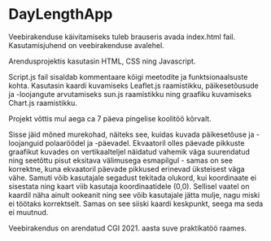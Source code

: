 # DayLengthApp

Veebirakenduse käivitamiseks tuleb brauseris avada index.html fail.
Kasutamisjuhend on veebirakenduse avalehel.

Arendusprojektis kasutasin HTML, CSS ning Javascript.

Script.js fail sisaldab kommentaare kõigi meetodite ja funktsionaalsuste kohta.
Kasutasin kaardi kuvamiseks Leaflet.js raamistikku, päikesetõusude ja -loojangute arvutamiseks sun.js raamistikku ning graafiku kuvamiseks Chart.js raamistikku.

Projekt võttis mul aega ca 7 päeva pingelise koolitöö kõrvalt. 

Sisse jäid mõned murekohad, näiteks see, kuidas kuvada päikesetõuse ja -loojanguid polaaröödel ja -päevadel. Ekvaatoril olles 
päevade pikkuste graafikut kuvades on vertikaalteljel näidatud vahemik väga suurendatud ning seetõttu pisut eksitava välimusega esmapilgul - samas on see korrektne,
kuna ekvaatoril päevade pikkused erinevad üksteisest väga vähe. Samuti võib kasutajale segadust tekitada olukord, kui koordinaate ei sisestata ning kaart viib kasutaja 
koordinaatidele (0,0). Sellisel vaatel on kaardil näha ainult ookeanit ning see võib kasutajale jätta mulje, nagu miski ei töötaks korrektselt. Samas on see siiski
kaardi keskpunkt, seega ma seda ei muutnud.

Veebirakendus on arendatud CGI 2021. aasta suve praktikatöö raames.
